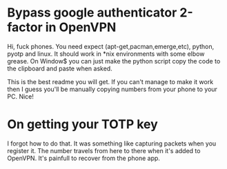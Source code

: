 # Bypass google authenticator 2-factor in OpenVPN
Hi, fuck phones. You need expect (apt-get,pacman,emerge,etc), python, pyotp and linux. 
It should work in \*nix environments with some elbow grease. 
On Window$ you can just make the python script copy the code to the clipboard and paste when 
asked.

This is the best readme you will get. If you can't manage to make it work then I guess you'll
be manually copying numbers from your phone to your PC. Nice!

# On getting your TOTP key

I forgot how to do that. It was something like capturing packets when you register it. The number
travels from here to there when it's added to OpenVPN. It's painfull to recover from the phone app.

